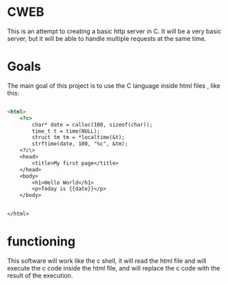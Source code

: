# CWEB

This is an attempt to creating a basic http server in C.
It will be a very basic server, but it will be able to handle multiple requests at the same time.

# Goals

The main goal of this project is to use the C language inside html files , like this:

```html

<html>
    <?c>
        char* date = calloc(100, sizeof(char));
        time_t t = time(NULL);
        struct tm tm = *localtime(&t);
        strftime(date, 100, "%c", &tm);
    <?c\>
    <head>
        <title>My first page</title>
    </head>
    <body>
        <h1>Hello World</h1>
        <p>Today is {{date}}</p>
    </body>


</html>

```

# functioning

This software will work like the c shell, it will read the html file and will execute the c code inside the html file, and will replace the c code with the result of the execution.